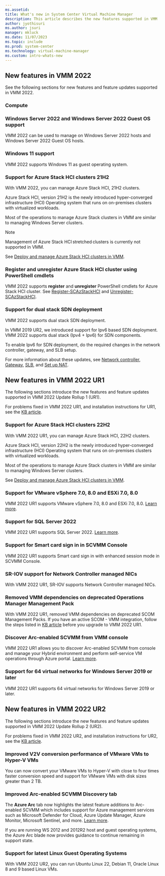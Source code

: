 ```yaml
---
ms.assetid:
title: What's new in System Center Virtual Machine Manager
description: This article describes the new features supported in VMM
author: jyothisuri
ms.author: jsuri
manager: mkluck
ms.date: 11/07/2023
ms.topic: include
ms.prod: system-center
ms.technology: virtual-machine-manager
ms.custom: intro-whats-new
---
```


## New features in VMM 2022

See the following sections for new features and feature updates supported in VMM 2022. 

### Compute

### Windows Server 2022 and Windows Server 2022 Guest OS support

VMM 2022 can be used to manage on Windows Server 2022 hosts and Windows Server 2022 Guest OS hosts.

### Windows 11 support

VMM 2022 supports Windows 11 as guest operating system.

### Support for Azure Stack HCI clusters 21H2

With VMM 2022, you can manage Azure Stack HCI, 21H2 clusters.

Azure Stack HCI, version 21H2 is the newly introduced hyper-converged infrastructure (HCI) Operating system that runs on on-premises clusters with virtualized workloads.

Most of the operations to manage Azure Stack clusters in VMM are similar to managing Windows Server clusters. 

>[!NOTE]
> Management of Azure Stack HCI stretched clusters is currently not supported in VMM.

See [Deploy and manage Azure Stack HCI clusters in VMM](/system-center/vmm/deploy-manage-azure-stack-hci).

### Register and unregister Azure Stack HCI cluster using PowerShell cmdlets

VMM 2022 supports **register** and **unregister** PowerShell cmdlets for Azure Stack HCI cluster. See [Register-SCAzStackHCI](/powershell/module/virtualmachinemanager/register-scazstackhci?preserve-view=true&view=systemcenter-ps-2022) and [Unregister-SCAzStackHCI](/powershell/module/virtualmachinemanager/unregister-scazstackhci?preserve-view=true&view=systemcenter-ps-2022).

### Support for dual stack SDN deployment

VMM 2022 supports dual stack SDN deployment.  

In VMM 2019 UR2, we introduced support for Ipv6 based SDN deployment. VMM 2022 supports dual stack (Ipv4 + Ipv6) for SDN components.  

To enable Ipv6 for SDN deployment, do the required changes in the network controller, gateway, and SLB setup.   

For more information about these updates, see [Network controller](/system-center/vmm/sdn-controller), [Gateway](/system-center/vmm/sdn-gateway), [SLB](/system-center/vmm/sdn-slb), and [Set up NAT](/system-center/vmm/sdn-set-up-nat).


## New features in VMM 2022 UR1

The following sections introduce the new features and feature updates supported in VMM 2022 Update Rollup 1 (UR1).

For problems fixed in VMM 2022 UR1, and installation instructions for UR1, see the [KB article](https://support.microsoft.com/topic/update-rollup-1-for-system-center-2022-virtual-machine-manager-90163a7e-1515-4cba-8647-a22c441830b7).

### Support for Azure Stack HCI clusters 22H2

With VMM 2022 UR1, you can manage Azure Stack HCI, 22H2 clusters.

Azure Stack HCI, version 22H2 is the newly introduced hyper-converged infrastructure (HCI) Operating system that runs on on-premises clusters with virtualized workloads.

Most of the operations to manage Azure Stack clusters in VMM are similar to managing Windows Server clusters. 

See [Deploy and manage Azure Stack HCI clusters in VMM](/system-center/vmm/deploy-manage-azure-stack-hci).

### Support for VMware vSphere 7.0, 8.0 and ESXi 7.0, 8.0

VMM 2022 UR1 supports VMware vSphere 7.0, 8.0 and ESXi 7.0, 8.0. [Learn more](/system-center/vmm/system-requirements?view=sc-vmm-2022).

### Support for SQL Server 2022

VMM 2022 UR1 supports SQL Server 2022. [Learn more](/system-center/vmm/system-requirements?view=sc-vmm-2022).

### Support for Smart card sign in in SCVMM Console

VMM 2022 UR1 supports Smart card sign in with enhanced session mode in SCVMM Console. 

### SR-IOV support for Network Controller managed NICs

With VMM 2022 UR1, SR-IOV supports Network Controller managed NICs.

### Removed VMM dependencies on deprecated Operations Manager Management Pack

With VMM 2022 UR1, removed VMM dependencies on deprecated SCOM Management Packs. If you have an active SCOM - VMM integration, follow the steps listed in [KB article](https://support.microsoft.com/topic/update-rollup-1-for-system-center-2022-virtual-machine-manager-90163a7e-1515-4cba-8647-a22c441830b7) before you upgrade to VMM 2022 UR1. 

### Discover Arc-enabled SCVMM from VMM console

VMM 2022 UR1 allows you to discover Arc-enabled SCVMM from console and manage your Hybrid environment and perform self-service VM operations through Azure portal. [Learn more](/system-center/vmm/about-arc-enabled-system-center-virtual-machine-manager?view=sc-vmm-2022).

### Support for 64 virtual networks for Windows Server 2019 or later

VMM 2022 UR1 supports 64 virtual networks for Windows Server 2019 or later.

## New features in VMM 2022 UR2

The following sections introduce the new features and feature updates supported in VMM 2022 Update Rollup 2 (UR2).

For problems fixed in VMM 2022 UR2, and installation instructions for UR2, see the [KB article](https://support.microsoft.com/topic/update-rollup-2-for-system-center-2022-virtual-machine-manager-a9ece9b5-a73f-42c2-9d03-427243a8f210).

### Improved V2V conversion performance of VMware VMs to Hyper-V VMs

You can now convert your VMware VMs to Hyper-V with close to four times faster conversion speed and support for VMware VMs with disk sizes greater than 2 TB.

### Improved Arc-enabled SCVMM Discovery tab

The **Azure Arc** tab now highlights the latest feature additions to Arc-enabled SCVMM which includes support for Azure management services such as Microsoft Defender for Cloud, Azure Update Manager, Azure Monitor, Microsoft Sentinel, and more. [Learn more](https://techcommunity.microsoft.com/t5/azure-arc-blog/introducing-azure-management-capabilities-for-azure-arc-enabled/ba-p/3947253).  

If you are running WS 2012 and 2012R2 host and guest operating systems, the Azure Arc blade now provides guidance to continue remaining in support state.  

### Support for latest Linux Guest Operating Systems

With VMM 2022 UR2, you can run Ubuntu Linux 22, Debian 11, Oracle Linux 8 and 9 based Linux VMs.